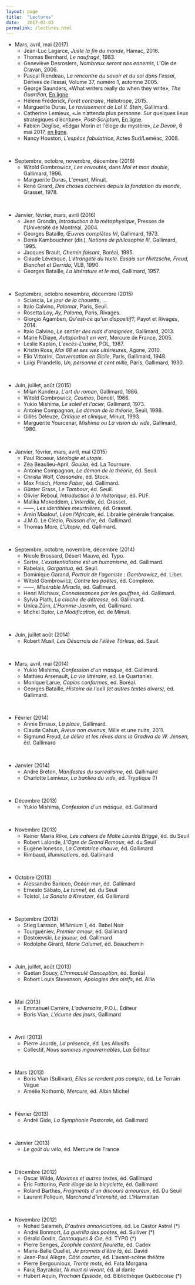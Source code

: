 ```yaml
---
layout: page
title:  "Lectures"
date:   2017-03-03
permalink: /lectures.html
---
```

- Mars, avril, mai (2017)
	* Jean-Luc Lagarce, _Juste la fin du monde_, Hamac, 2016.
	* Thomas Bernhard, _Le naufragé_, 1983.
	* Geneviève Desrosiers, _Nombreux seront nos ennemis_, L'Oie de Cravan, 2006.
	* Pascal Riendeau, _La rencontre du savoir et du soi dans l'essai_, Dérives de l’essai, Volume 37, numéro 1, automne 2005.
	* George Saunders, «What writers really
do when they write», _The Guardian_, [En ligne](https://www.theguardian.com/books/2017/mar/04/what-writers-really-do-when-they-write).
	* Hélène Frédérick, _Forêt contraire_, Héliotrope, 2015.
	* Marguerite Duras, _Le ravissement de Lol V. Stein_, Gallimard.
	* Catherine Lemieux, «Je n’attends plus personne. Sur quelques lieux stratégiques d’écriture», _Post-Scriptum_, [En ligne](http://www.post-scriptum.org/18-02-je-nattends-plus-personne/).
	* Fabien Deglise, «Edgar Morin et l'éloge du mystère», _Le Devoir_, 6 mai 2017, [en ligne](http://www.ledevoir.com/culture/livres/498035/entrevue-edgar-morin-et-l-eloge-du-mystere).
	* Nancy Houston, _L'espèce fabulatrice_, Actes Sud/Leméac, 2008. 

<br>

- Septembre, octobre, novembre, décembre (2016)
	* Witold Gombrowicz, _Les envoutés_, dans _Moi et mon double_, Gallimard, 1996.
	* Marguerite Duras, _L'amant_, Minuit.
	* René Girard, _Des choses cachées depuis la fondation du monde_, Grasset, 1978.

<br>

- Janvier, février, mars, avril (2016)
	* Jean Grondin, _Introduction à la métaphysique_, Presses de l'Université de Montréal, 2004.
	* Georges Bataille, _Œuvres complètes VI_, Gallimard, 1973.
	* Denis Kambouchner (dir.), _Notions de philosophie III_, Gallimard, 1995.
	* Jacques Brault, _Chemin faisant_, Boréal, 1995.
	* Claude Lévesque, _L'étrangeté du texte. Essais sur Nietzsche, Freud, Blanchot et Derrida_, VLB, 1990.
	* Georges Bataille, _La littérature et le mal_, Gallimard, 1957.

<br>

- Septembre, octobre novembre, décembre (2015)
	* Sciascia, _Le jour de la chouette_, ...
	* Italo Calvino, _Palomar_, Paris, Seuil.
	* Rosetta Loy, _Ay, Paloma_, Paris, Rivages.
	* Giorgio Agamben, _Qu'est-ce qu'un dispositif?_, Payot et Rivages, 2014.
	* Italo Calvino, _Le sentier des nids d'araignées_, Gallimard, 2013.
	* Marie NDiaye, _Autoportrait en vert_, Mercure de France, 2005.
	* Leslie Kaplan, *L'excès-L'usine*, POL, 1987.
	* Kristin Ross, *Mai 68 et ses vies ultérieures*, Agone, 2010.
	* Elio Vittorini, *Conversation en Sicile*, Paris, Gallimard, 1948.
	* Luigi Pirandello, *Un, personne et cent mille*, Paris, Gallimard, 1930.

<br>

- Juin, juillet, août (2015)
	* Milan Kundera, _L'art du roman_, Gallimard, 1986.
	* Witold Gombrowicz, _Cosmos_, Denoël, 1966.
	* Yukio Mishima, _Le soleil et l'acier_, Gallimard, 1973.
	* Antoine Compagnon, _Le démon de la théorie_, Seuil, 1998.
	* Gilles Deleuze, _Critique et clinique_, Minuit, 1993.
	* Marguerite Yourcenar, _Mishima ou La vision du vide_, Gallimard, 1980.

<br>

- Janvier, février, mars, avril, mai (2015)
	* Paul Ricoeur, _Idéologie et utopie_.
	* Zéa Beaulieu-April, _Goulka_, éd. La Tournure.
	* Antoine Compagnon, _Le démon de la théorie_, éd. Seuil.
	* Christa Wolf, _Cassandre_, éd. Stock.
	* Max Frisch, _Homo Faber_, éd. Gallimard.
	* Günter Grass, _Le Tambour_, éd. Seuil.
	* Olivier Reboul, _Introduction à la rhétorique_, éd. PUF.
	* Malika Mokeddem, _L'Interdite_, éd. Grasset.
	* ——, _Les identitées meurtrières_, éd. Grasset.
	* Amin Maalouf, _Léon l'Africain_, éd. Librairie générale française.
	* J.M.G. Le Clézio, _Poisson d'or_, éd. Gallimard.
	* Thomas More, _L'Utopie_, éd. Gallimard.

<br>

- Septembre, octobre, novembre, décembre (2014)
	* Nicole Brossard, Désert Mauve, éd. Typo.
	* Sartre, _L'existentialisme est un humanisme_, éd. Gallimard.
	* Rabelais, _Gargantua_, éd. Seuil.
	* Dominique Garand, _Portrait de l'agoniste : Gombrowicz_, éd. Liber.
	* Witold Gombrowicz, _Contre les poètes_, éd. Complexe.
	* ——, _Misérable Miracle_, éd. Gallimard.
	* Henri Michaux, _Connaissances par les gouffres_, éd. Gallimard.
	* Sylvia Plath, _La cloche de détresse_, éd. Gallimard.
	* Unica Zürn, _L'Homme-Jasmin_, éd. Gallimard.
	* Michel Butor, _La Modification_, éd. de Minuit.

<br>

- Juin, juillet août (2014)
	* Robert Musil, _Les Désarrois de l'élève Törless_, éd. Seuil.

<br>

- Mars, avril, mai (2014)
	* Yukio Mishima, _Confession d'un masque_, éd. Gallimard.
	* Mathieu Arsenault, _La vie littéraire_, ed. Le Quartanier.
	* Monique Larue, _Copies conformes_, ed. Boréal.
	* Georges Bataille, _Histoire de l'oeil (et autres textes divers)_, ed. Gallimard.

<br>

- Février (2014)
	* Annie Ernaux, _La place_, Gallimard.
	* Claude Cahun, _Aveux non avenus_, Mille et une nuits, 2011.
	* Sigmund Freud, _Le délire et les rêves dans la Gradiva de W. Jensen_, éd. Gallimard

<br>

- Janvier (2014)
	* André Breton, _Manifestes du surréalisme_, éd. Gallimard
	* Charlotte Lemieux, _La banlieu du vide_, éd. Tryptique (!)

<br>

- Décembre (2013)
	* Yukio Mishima, _Confession d'un masque_, éd. Gallimard

<br>

- Novembre (2013)
	* Rainer Maria Rilke, _Les cahiers de Malte Laurids Brigge_, éd. du Seuil
	* Robert Lalonde, _L'Ogre de Grand Remous_, éd. du Seuil
	* Eugène Ionesco, _La Cantatrice chauve_, éd. Gallimard
	* Rimbaud, _Illuminations_, éd. Gallimard

<br>

- Octobre (2013)
	* Alessandro Baricco, _Océan mer_, éd. Gallimard
	* Ernesto Sábato, _Le tunnel_, éd. du Seuil
	* Tolstoï, _La Sonate à Kreutzer_, éd. Gallimard

<br>

- Septembre (2013)
	* Stieg Larsson, _Millénium 1_, éd. Babel Noir
	* Tourguéniev, _Premier amour_, éd. Gallimard
	* Dostoïevski, _Le joueur_, éd. Gallimard
	* Rodolphe Girard, _Marie Calumet_, éd. Beauchemin

<br>

- Juin, juillet, août (2013)
	* Gaétan Soucy, _L'Immaculé Conception_, éd. Boréal
	* Robert Louis Stevenson, _Apologies des oisifs_, éd. Allia

<br>

- Mai (2013)
	* Emmanuel Carrère, _L'adversaire_, P.O.L. Éditeur
	* Boris Vian, _L'écume des jours_, Gallimard

<br>

- Avril (2013)
	* Pierre Jourde, _La présence_, éd. Les Allusifs
	* Collectif, _Nous sommes ingouvernables_, Lux Éditeur

<br>

- Mars (2013)
	* Boris Vian (Sullivan), _Elles se rendent pas compte_, éd. Le Terrain Vague
	* Amélie Nothomb, _Mercure_, éd. Albin Michel

<br>

- Février (2013)
	* André Gide, _La Symphonie Pastorale_, éd. Gallimard

<br>

- Janvier (2013)
	* _Le goût du vélo_, éd. Mercure de France

<br>

- Décembre (2012)
	* Oscar Wilde, _Maximes et autres textes_, éd. Gallimard
	* Éric Fottorino, _Petit éloge de la bicyclette_, éd. Gallimard
	* Roland Barthes, _Fragments d'un discours amoureux_, éd. Du Seuil
	* Laurent Poliquin, _Marchand d'intensité_, éd. L'Harmattan


<br>

- Novembre (2012)
	* Nohad Salameh, _D'autres annonciations_, éd. Le Castor Astral (*)
	* André Bonmort, _La guérilla des poètes_, éd. Sulliver (*)
	* Gérald Godin, _Cantouques & Cie_, éd. TYPO (*)
	* Pierre Senges, _Zoophile contant fleurette_, éd. Cadex
	* Marie-Belle Ouellet, _Je promets d'être là_, éd. David
	* Jean-Paul Alègre, _Côté courtes_, éd. L'avant-scène théâtre
	* Pierre Bergounioux, _Trente mots_, éd. Fata Morgana
	* Faraj Bayrakdar, _Ni mort ni vivant_, éd. al dante
	* Hubert Aquin, _Prochain Épisode_, éd. Bibliothèque Québécoise (*)
